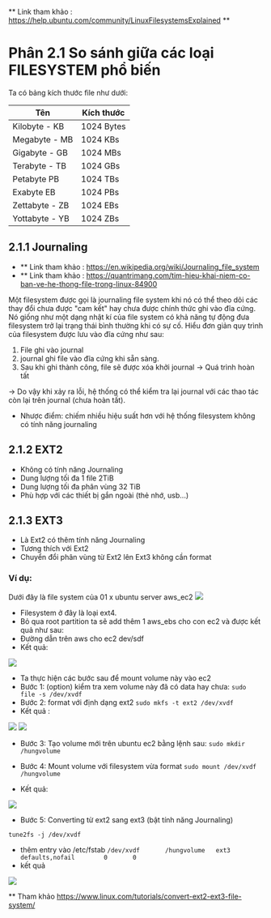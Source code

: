 ** Link tham khảo : https://help.ubuntu.com/community/LinuxFilesystemsExplained **
# Phân 2.1 So sánh giữa các loại FILESYSTEM phổ biến

Ta có bảng kích thước file như dưới:

| Tên | Kích thước |
| --- | --- |
| Kilobyte - KB | 1024 Bytes |
| Megabyte - MB | 1024 KBs |
| Gigabyte - GB | 1024 MBs |
| Terabyte - TB | 1024 GBs |
| Petabyte PB | 1024 TBs |
| Exabyte EB | 1024 PBs |
| Zettabyte - ZB | 1024 EBs |
| Yottabyte - YB | 1024 ZBs |

## 2.1.1 Journaling
- ** Link tham khảo : https://en.wikipedia.org/wiki/Journaling_file_system
- ** Link tham khảo : https://quantrimang.com/tim-hieu-khai-niem-co-ban-ve-he-thong-file-trong-linux-84900

Một filesystem được gọi là journaling file system khi nó có thể theo dõi các thay đổi chưa được "cam kết" hay chưa được chính thức ghi vào đĩa cứng. Nó giống như một dạng nhật kí của file system có khả năng tự động đưa filesystem trở lại trạng thái bình thường khi có sự cố.
Hiểu đơn giản quy trình của filesystem được lưu vào đĩa cứng như sau:
1. File ghi vào journal
2. journal ghi file vào đĩa cứng khi sẵn sàng.
3. Sau khi ghi thành công, file sẽ được xóa khởi journal -> Quá trình hoàn tất

-> Do vậy khi xảy ra lỗi, hệ thống có thể kiểm tra lại journal với các thao tác còn lại trên journal (chưa hoàn tất).
- Nhược điểm: chiếm nhiều hiệu suất hơn với hệ thống filesystem không có tính năng journaling

 
## 2.1.2 EXT2
- Không có tính năng Journaling
- Dung lượng tối đa 1 file 2TiB
- Dung lượng tối đa phân vùng 32 TiB
- Phù hợp với các thiết bị gắn ngoài (thẻ nhớ, usb...)

## 2.1.3 EXT3
- Là Ext2 có thêm tính năng Journaling
- Tương thích với Ext2
- Chuyển đổi phân vùng từ Ext2 lên Ext3 không cần format
### Ví dụ: 
Dưới đây là file system của 01 x ubuntu server aws_ec2
<img src="https://imgur.com/F5ve8DG.jpg">

- Filesystem ở đây là loại ext4.
- Bỏ qua root partition ta sẽ add thêm 1 aws_ebs cho con ec2 và được kết quả như sau:
- Đường dẫn trên aws cho ec2 dev/sdf
- Kết quả:

<img src="https://imgur.com/MdpBp9F.jpg">

- Ta thực hiện các bước sau để mount volume này vào ec2
- Bước 1: (option) kiểm tra xem volume này đã có data hay chưa: 
`sudo file -s /dev/xvdf`
- Bước 2: format với định dạng ext2
`sudo mkfs -t ext2 /dev/xvdf`
- Kết quả :

<img src="https://imgur.com/lbigl7Z.jpg">

<img src="https://imgur.com/qtfx3X7.jpg">

- Bước 3: Tạo volume mới trên ubuntu ec2 bằng lệnh sau:
`sudo mkdir /hungvolume`

- Bước 4: Mount volume với filesystem vừa format
`sudo mount /dev/xvdf /hungvolume`
- Kết quả:

<img src="https://imgur.com/h2hn3SS.jpg">

- Bước 5: Converting từ ext2 sang ext3 (bật tính năng Journaling)

`tune2fs -j /dev/xvdf`
- thêm entry vào /etc/fstab
`/dev/xvdf       /hungvolume   ext3    defaults,nofail        0       0`
- kết quả
<img src="https://imgur.com/Dl1hZJt.jpg">

** Tham khảo https://www.linux.com/tutorials/convert-ext2-ext3-file-system/ 